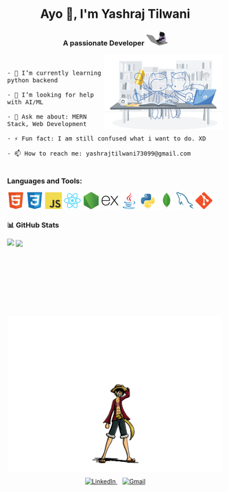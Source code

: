 <h1 align="center">Ayo 👋, I'm Yashraj Tilwani</h1>
<h3 align="center">
  A passionate Developer
  <img alt="dev_cat" src="https://raw.githubusercontent.com/yashrajtilwani/yashrajtilwani/main/dev_cat.gif" width="50"> 
</h3>

<img width="55%" align="right" alt="Bootcamp" src="https://raw.githubusercontent.com/yashrajtilwani/yashrajtilwani/main/workbench.svg"/>

<p align="left">
  <samp>
    <br><br>
    - 🌱 I’m currently learning python backend
    <br><br>
    - 🤔 I’m looking for help with AI/ML
    <br><br>
    - 💬 Ask me about: MERN Stack, Web Development
    <br><br>
    - ⚡ Fun fact: I am still confused what i want to do. XD
    <br><br>
    - 📫 How to reach me: yashrajtilwani73099@gmail.com
    <br><br>
  </samp>
</p>

<h3 align="left">Languages and Tools:</h3>
<p align="left">
  <!-- Frontend -->
  <img src="https://raw.githubusercontent.com/devicons/devicon/master/icons/html5/html5-original.svg" alt="HTML5" width="40" height="40"/>
  <img src="https://raw.githubusercontent.com/devicons/devicon/master/icons/css3/css3-original.svg" alt="CSS3" width="40" height="40"/>
  <img src="https://raw.githubusercontent.com/devicons/devicon/master/icons/javascript/javascript-original.svg" alt="JavaScript" width="40" height="40"/>
  <img src="https://raw.githubusercontent.com/devicons/devicon/master/icons/react/react-original.svg" alt="React" width="40" height="40"/>
  
  <!-- Backend -->
  <img src="https://raw.githubusercontent.com/devicons/devicon/master/icons/nodejs/nodejs-original.svg" alt="Node.js" width="40" height="40"/>
  <img src="https://raw.githubusercontent.com/devicons/devicon/master/icons/express/express-original.svg" alt="Express.js" width="40" height="40"/>
  <img src="https://raw.githubusercontent.com/devicons/devicon/master/icons/java/java-original.svg" alt="Java" width="40" height="40"/>
  <img src="https://raw.githubusercontent.com/devicons/devicon/master/icons/python/python-original.svg" alt="Python" width="40" height="40"/>
  
  <!-- Databases -->
  <img src="https://raw.githubusercontent.com/devicons/devicon/master/icons/mongodb/mongodb-original.svg" alt="MongoDB" width="40" height="40"/>
  <img src="https://raw.githubusercontent.com/devicons/devicon/master/icons/mysql/mysql-original.svg" alt="MySQL" width="40" height="40"/>
  
  <!-- Tools -->
  <img src="https://raw.githubusercontent.com/devicons/devicon/master/icons/git/git-original.svg" alt="Git" width="40" height="40"/>
</p>


<h3 align="left">📊 GitHub Stats</h3>
<img align="left" height="180em" src="https://github-readme-stats.vercel.app/api/top-langs/?username=yashrajtilwani&layout=compact&theme=radical" />
<p>&nbsp;<img align="center" height="180em" src="https://github-readme-stats.vercel.app/api?username=yashrajtilwani&show_icons=true&locale=en&theme=radical" /></p>

<p align="center">
  <img align="center" alt="OnePiece_Luffy" src="https://raw.githubusercontent.com/dev-akshat/archive/main/images/gifs/anime/luffy.gif"/>
</p>

<p align="center">
  <a href="https://linkedin.com/in/yashraj-tilwani-7b8005251" target="_blank">
    <img src="https://img.shields.io/badge/LinkedIn-0A66C2?style=for-the-badge&logo=linkedin&logoColor=white" alt="LinkedIn"/>
  </a>
  &nbsp;&nbsp;
  <a href="mailto:yashrajtilwani73099@gmail.com">
    <img src="https://img.shields.io/badge/Gmail-D14836?style=for-the-badge&logo=gmail&logoColor=white" alt="Gmail"/>
  </a>
</p>
